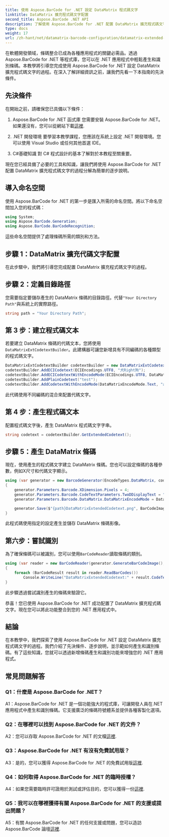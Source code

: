 ```yaml
---
title: 使用 Aspose.BarCode for .NET 設定 DataMatrix 程式碼文字
linktitle: DataMatrix 擴充程式碼文字配置
second_title: Aspose.BarCode .NET API
description: 了解使用 Aspose.BarCode for .NET 配置 DataMatrix 擴充程式碼文字。在 .NET 應用程式中產生、識別和整合條碼。
type: docs
weight: 17
url: /zh-hant/net/datamatrix-barcode-configuration/datamatrix-extended-code-text-configuration/
---
```

在軟體開發領域，條碼整合已成為各種應用程式的關鍵必需品。透過 Aspose.BarCode for .NET 等程式庫，您可以在 .NET 應用程式中輕鬆產生和識別條碼。本教學將引導您完成使用 Aspose.BarCode for .NET 設定 DataMatrix 擴充程式碼文字的過程。在深入了解詳細資訊之前，讓我們先看一下本指南的先決條件。

## 先決條件

在開始之前，請確保您已具備以下條件：

1. Aspose.BarCode for .NET 函式庫
您需要安裝 Aspose.BarCode for .NET。如果還沒有，您可以從網站下載[這裡](https://releases.aspose.com/barcode/net/).

2. .NET 開發環境
要學習本教學課程，您應該在系統上設定 .NET 開發環境。您可以使用 Visual Studio 或任何其他首選 IDE。

3. C#基礎知識
對 C# 程式設計的基本了解對於本教程至關重要。

現在您已經具備了必要的工具和知識，讓我們將使用 Aspose.BarCode for .NET 配置 DataMatrix 擴充程式碼文字的過程分解為簡單的逐步說明。

## 導入命名空間

使用 Aspose.BarCode for .NET 的第一步是匯入所需的命名空間。將以下命名空間加入您的程式碼：

```csharp
using System;
using Aspose.BarCode.Generation;
using Aspose.BarCode.BarCodeRecognition;
```

這些命名空間提供了處理條碼所需的類別和方法。

## 步驟 1：DataMatrix 擴充代碼文字配置

在此步驟中，我們將引導您完成配置 DataMatrix 擴充程式碼文字的過程。

## 步驟 2：定義目錄路徑

您需要指定要儲存產生的 DataMatrix 條碼的目錄路徑。代替`"Your Directory Path"`與系統上的實際路徑。

```csharp
string path = "Your Directory Path";
```

## 第 3 步：建立程式碼文本

若要建立 DataMatrix 條碼的代碼文本，您將使用`DataMatrixExtCodetextBuilder`。此建構器可讓您新增具有不同編碼的各種類型的程式碼文字。

```csharp
DataMatrixExtCodetextBuilder codetextBuilder = new DataMatrixExtCodetextBuilder();
codetextBuilder.AddECICodetext(ECIEncodings.UTF8, "犬Right狗");
codetextBuilder.AddECICodetextWithEncodeMode(ECIEncodings.UTF8, DataMatrixEncodeMode.C40, "ABCDE");
codetextBuilder.AddPlainCodetext("test");
codetextBuilder.AddCodetextWithEncodeMode(DataMatrixEncodeMode.Text, "abcde");
```

此代碼使用不同編碼的混合來配置代碼文字。

## 第 4 步：產生程式碼文本

配置程式碼文字後，產生 DataMatrix 程式碼文字字串。

```csharp
string codetext = codetextBuilder.GetExtendedCodetext();
```

## 步驟 5：產生 DataMatrix 條碼

現在，使用產生的程式碼文字建立 DataMatrix 條碼。您也可以設定條碼的各種參數，例如X尺寸和代碼文字顯示。

```csharp
using (var generator = new BarcodeGenerator(EncodeTypes.DataMatrix, codetext))
{
    generator.Parameters.Barcode.XDimension.Pixels = 4;
    generator.Parameters.Barcode.CodeTextParameters.TwoDDisplayText = "Extended Codetext";
    generator.Parameters.Barcode.DataMatrix.DataMatrixEncodeMode = DataMatrixEncodeMode.ExtendedCodetext;

    generator.Save($"{path}DataMatrixExtendedCodetext.png", BarCodeImageFormat.Png);
}
```

此程式碼使用指定的設定產生並儲存 DataMatrix 條碼影像。

## 第六步：嘗試識別

為了確保條碼可以被識別，您可以使用`BarCodeReader`讀取條碼的類別。

```csharp
using (var reader = new BarCodeReader(generator.GenerateBarCodeImage(), DecodeType.DataMatrix))
{
    foreach (BarCodeResult result in reader.ReadBarCodes())
        Console.WriteLine("DataMatrixExtendedCodetext:" + result.CodeText);
}
```

此步驟透過嘗試識別產生的條碼來驗證它。

恭喜！您已使用 Aspose.BarCode for .NET 成功配置了 DataMatrix 擴充程式碼文字。現在您可以將此功能整合到您的 .NET 應用程式中。

## 結論

在本教學中，我們探索了使用 Aspose.BarCode for .NET 設定 DataMatrix 擴充程式碼文字的過程。我們介紹了先決條件、逐步說明，並示範如何產生和識別條碼。有了這些知識，您就可以透過新增條碼產生和識別功能來增強您的 .NET 應用程式。

## 常見問題解答

### Q1：什麼是 Aspose.BarCode for .NET？

A1：Aspose.BarCode for .NET 是一個功能強大的程式庫，可讓開發人員在.NET 應用程式中產生和識別條碼。它支援廣泛的條碼符號體系並提供各種客製化選項。

### Q2：在哪裡可以找到 Aspose.BarCode for .NET 的文件？

A2：您可以存取 Aspose.BarCode for .NET 的文檔[這裡](https://reference.aspose.com/barcode/net/).

### Q3：Aspose.BarCode for .NET 有沒有免費試用版？

 A3：是的，您可以獲得 Aspose.BarCode for .NET 的免費試用版[這裡](https://releases.aspose.com/).

### Q4：如何取得 Aspose.BarCode for .NET 的臨時授權？

 A4：如果您需要臨時許可證用於測試或評估目的，您可以獲得一份[這裡](https://purchase.aspose.com/temporary-license/).

### Q5：我可以在哪裡獲得有關 Aspose.BarCode for .NET 的支援或提出問題？

 A5：有關 Aspose.BarCode for .NET 的任何支援或問題，您可以造訪 Aspose.BarCode 論壇[這裡](https://forum.aspose.com/c/barcode/13).
